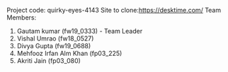 Project code: quirky-eyes-4143
Site to clone:https://desktime.com/
Team Members:

1. Gautam kumar (fw19_0333) - Team Leader
2. Vishal Umrao (fw18_0527)
3. Divya Gupta (fw19_0688)
4. Mehfooz Irfan Alm Khan (fp03_225)
5. Akriti Jain (fp03_080)
